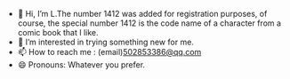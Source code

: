 - 👋 Hi, I’m L.The number 1412 was added for registration purposes, of course, the special number 1412 is the code name of a character from a comic book that I like.
- 👀 I’m interested in trying something new for me.
- 📫 How to reach me : (email)502853386@qq.com
- 😄 Pronouns: Whatever you prefer.

<!---
1412-L/1412-L is a ✨ special ✨ repository because its `README.md` (this file) appears on your GitHub profile.
You can click the Preview link to take a look at your changes.
--->
